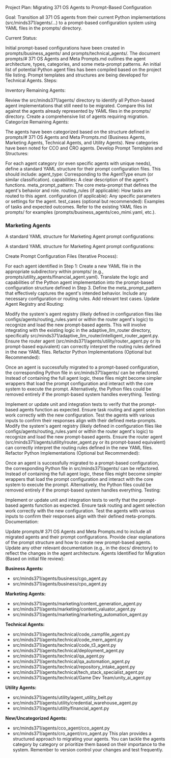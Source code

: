 Project Plan: Migrating 371 OS Agents to Prompt-Based Configuration

Goal: Transition all 371 OS agents from their current Python implementations (src/minds371/agents/...) to a prompt-based configuration system using YAML files in the prompts/ directory.

Current Status:

Initial prompt-based configurations have been created in prompts/business_agents/ and prompts/technical_agents/.
The document prompts/# 371 OS Agents and Meta Prompts.md outlines the agent architecture, types, categories, and some meta-prompt patterns.
An initial list of potential Python agent files has been compiled based on the project file listing.
Prompt templates and structures are being developed for Technical Agents.
Steps:

Inventory Remaining Agents:

Review the src/minds371/agents/ directory to identify all Python-based agent implementations that still need to be migrated.
Compare this list against the agents already represented by YAML files in the prompts/ directory.
Create a comprehensive list of agents requiring migration.
Categorize Remaining Agents:

The agents have been categorized based on the structure defined in prompts/# 371 OS Agents and Meta Prompts.md (Business Agents, Marketing Agents, Technical Agents, and Utility Agents). New categories have been noted for CCO and CRO agents.
Develop Prompt Templates and Structures:

For each agent category (or even specific agents with unique needs), define a standard YAML structure for their prompt configuration files. This should include:
agent_type: Corresponding to the AgentType enum (or similar classification).
capabilities: A clear description of the agent's functions.
meta_prompt_pattern: The core meta-prompt that defines the agent's behavior and role.
routing_rules (if applicable): How tasks are routed to this agent.
configuration (if applicable): Any specific parameters or settings for the agent.
test_cases (optional but recommended): Examples of tasks and expected outcomes.
Refer to the existing YAML files in prompts/ for examples (prompts/business_agents/ceo_mimi.yaml, etc.).

### Marketing Agents
A standard YAML structure for Marketing Agent prompt configurations:


A standard YAML structure for Marketing Agent prompt configurations:



Create Prompt Configuration Files (Iterative Process):

For each agent identified in Step 1:
Create a new YAML file in the appropriate subdirectory within prompts/ (e.g., prompts/utility_agents/financial_agent.yaml).
Translate the logic and capabilities of the Python agent implementation into the prompt-based configuration structure defined in Step 3.
Define the meta_prompt_pattern that effectively captures the agent's intended behavior.
Include any necessary configuration or routing rules.
Add relevant test cases.
Update Agent Registry and Routing:

Modify the system's agent registry (likely defined in configuration files like configs/agents/routing_rules.yaml or within the router agent's logic) to recognize and load the new prompt-based agents. This will involve integrating with the existing logic in the adaptive_llm_router directory, specifically src/minds371/adaptive_llm_router/intelligent_router_agent.py.
Ensure the router agent (src/minds371/agents/utility/router_agent.py or its prompt-based equivalent) can correctly interpret the routing rules defined in the new YAML files.
Refactor Python Implementations (Optional but Recommended):

Once an agent is successfully migrated to a prompt-based configuration, the corresponding Python file in src/minds371/agents/ can be refactored.
Instead of containing the full agent logic, these files might become simpler wrappers that load the prompt configuration and interact with the core system to execute the prompt.
Alternatively, the Python files could be removed entirely if the prompt-based system handles everything.
Testing:

Implement or update unit and integration tests to verify that the prompt-based agents function as expected.
Ensure task routing and agent selection work correctly with the new configuration.
Test the agents with various inputs to confirm their responses align with their defined meta-prompts.
Modify the system's agent registry (likely defined in configuration files like configs/agents/routing_rules.yaml or within the router agent's logic) to recognize and load the new prompt-based agents.
Ensure the router agent (src/minds371/agents/utility/router_agent.py or its prompt-based equivalent) can correctly interpret the routing rules defined in the new YAML files.
Refactor Python Implementations (Optional but Recommended):

Once an agent is successfully migrated to a prompt-based configuration, the corresponding Python file in src/minds371/agents/ can be refactored.
Instead of containing the full agent logic, these files might become simpler wrappers that load the prompt configuration and interact with the core system to execute the prompt.
Alternatively, the Python files could be removed entirely if the prompt-based system handles everything.
Testing:

Implement or update unit and integration tests to verify that the prompt-based agents function as expected.
Ensure task routing and agent selection work correctly with the new configuration.
Test the agents with various inputs to confirm their responses align with their defined meta-prompts.
Documentation:

Update prompts/# 371 OS Agents and Meta Prompts.md to include all migrated agents and their prompt configurations.
Provide clear explanations of the prompt structure and how to create new prompt-based agents.
Update any other relevant documentation (e.g., in the docs/ directory) to reflect the changes in the agent architecture.
Agents Identified for Migration (Based on initial file review):

**Business Agents:**
- src/minds371/agents/business/cgo_agent.py
- src/minds371/agents/business/cpo_agent.py

**Marketing Agents:**
- src/minds371/agents/marketing/content_generation_agent.py
- src/minds371/agents/marketing/content_valuator_agent.py
- src/minds371/agents/marketing/marketing_automation_agent.py

**Technical Agents:**
- src/minds371/agents/technical/code_campfile_agent.py
- src/minds371/agents/technical/code_mern_agent.py
- src/minds371/agents/technical/code_t3_agent.py
- src/minds371/agents/technical/deployment_agent.py
- src/minds371/agents/technical/qa_agent.py
- src/minds371/agents/technical/qa_automation_agent.py
- src/minds371/agents/technical/repository_intake_agent.py
- src/minds371/agents/technical/tech_stack_specialist_agent.py
- src/minds371/agents/technical/Game Dev Team/unity_ai_agent.py

**Utility Agents:**
- src/minds371/agents/utility/agent_utility_belt.py
- src/minds371/agents/utility/credential_warehouse_agent.py
- src/minds371/agents/utility/financial_agent.py

**New/Uncategorized Agents:**
- src/minds371/agents/cco_agent/cco_agent.py
- src/minds371/agents/cro_agent/cro_agent.py
This plan provides a structured approach to migrating your agents. You can tackle the agents category by category or prioritize them based on their importance to the system. Remember to version control your changes and test frequently.
